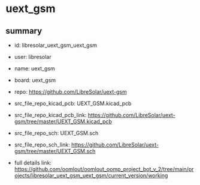 # uext_gsm
 
## summary 
* id: libresolar_uext_gsm_uext_gsm
* user: libresolar
* name: uext_gsm
* board: uext_gsm
* repo: https://github.com/LibreSolar/uext-gsm
* src_file_repo_kicad_pcb: UEXT_GSM.kicad_pcb
* src_file_repo_kicad_pcb_link: https://github.com/LibreSolar/uext-gsm/tree/master/UEXT_GSM.kicad_pcb


* src_file_repo_sch: UEXT_GSM.sch
* src_file_repo_sch_link: https://github.com/LibreSolar/uext-gsm/tree/master/UEXT_GSM.sch
* full details link: https://github.com/oomlout/oomlout_oomp_project_bot_v_2/tree/main/projects/libresolar_uext_gsm_uext_gsm/current_version/working  







